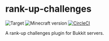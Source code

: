 # rank-up-challenges
![Target](https://img.shields.io/badge/plugin-Minecraft-blueviolet)
![Minecraft version](https://img.shields.io/badge/version-1.18.2-blue)
[![CircleCI](https://circleci.com/gh/Djaytan/mc-rankup-challenges/tree/main.svg?style=svg)](https://circleci.com/gh/Djaytan/mc-rankup-challenges/tree/main)

A rank-up challenges plugin for Bukkit servers.
